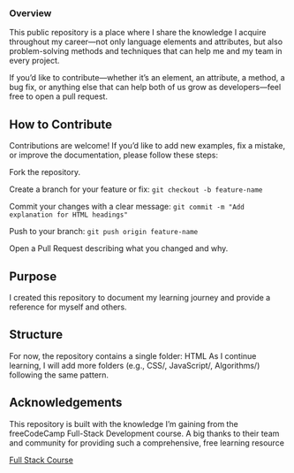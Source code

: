 ### Overview

This public repository is a place where I share the knowledge I acquire throughout my career—not only language elements and attributes, but also problem-solving methods and techniques that can help me and my team in every project.

If you’d like to contribute—whether it’s an element, an attribute, a method, a bug fix, or anything else that can help both of us grow as developers—feel free to open a pull request.


## How to Contribute
Contributions are welcome! If you’d like to add new examples, fix a mistake, or improve the documentation, please follow these steps:

Fork the repository.

Create a branch for your feature or fix:
``git checkout -b feature-name``

Commit your changes with a clear message:
``git commit -m "Add explanation for HTML headings"``

Push to your branch:
``git push origin feature-name``

Open a Pull Request describing what you changed and why.

## Purpose

I created this repository to document my learning journey and provide a reference for myself and others.

## Structure

For now, the repository contains a single folder: HTML
As I continue learning, I will add more folders (e.g., CSS/, JavaScript/, Algorithms/) following the same pattern.

## Acknowledgements

This repository is built with the knowledge I’m gaining from the freeCodeCamp
 Full-Stack Development course.
A big thanks to their team and community for providing such a comprehensive, free learning resource

[Full Stack Course](https://www.freecodecamp.org/learn/full-stack-developer/)